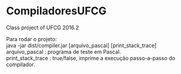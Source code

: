 # CompiladoresUFCG
Class project of UFCG 2016.2

Para rodar o projeto: <br />
java -jar dist/compiler.jar [arquivo_pascal] [print_stack_trace] <br />
arquivo_pascal : programa de teste em Pascal.  <br />
print_stack_trace : true/false, imprime a execução passo-a-passo do compilador.
